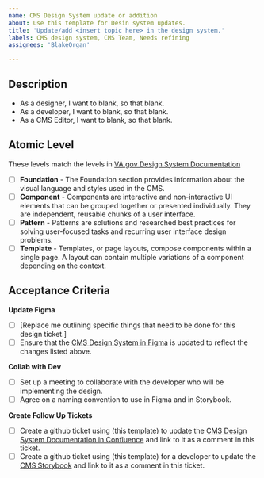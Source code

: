 ```yaml
---
name: CMS Design System update or addition
about: Use this template for Desin system updates.
title: 'Update/add <insert topic here> in the design system.'
labels: CMS design system, CMS Team, Needs refining
assignees: 'BlakeOrgan'

---
```


## Description

- As a designer, I want to blank, so that blank.
- As a developer, I want to blank, so that blank.
- As a CMS Editor, I want to blank, so that blank.

## Atomic Level

These levels match the levels in [VA.gov Design System Documentation](https://design.va.gov/)

- [ ] **Foundation** - The Foundation section provides information about the visual language and styles used in the CMS.
- [ ] **Component** - Components are interactive and non-interactive UI elements that can be grouped together or presented individually. They are independent, reusable chunks of a user interface.
- [ ] **Pattern** - Patterns are solutions and researched best practices for solving user-focused tasks and recurring user interface design problems.
- [ ] **Template** - Templates, or page layouts, compose components within a single page. A layout can contain multiple variations of a component depending on the context.

## Acceptance Criteria
**Update Figma**
- [ ] [Replace me outlining specific things that need to be done for this design ticket.]
- [ ] Ensure that the [CMS Design System in Figma](https://www.figma.com/file/LAlrfgqFJgCV9EIq7eyDcw/Simplified-Design-System?node-id=210%3A123&t=HGcnMLHgk9fV2TxN-1) is updated to reflect the changes listed above.

**Collab with Dev**
- [ ] Set up a meeting to collaborate with the developer who will be implementing the design.
- [ ] Agree on a naming convention to use in Figma and in Storybook.

**Create Follow Up Tickets**
- [ ] Create a github ticket using (this template) to update the [CMS Design System Documentation in Confluence](https://va-gov.atlassian.net/wiki/spaces/VAGOV/pages/1712324609/CMS+Design+System) and link to it as a comment in this ticket.
- [ ] Create a github ticket using (this template) for a developer to update the [CMS Storybook](https://storybook-stdirdt4jxl4xlaze1syc4vdz1pb9gvr.ci.cms.va.gov/?path=/story/introduction--page) and link to it as a comment in this ticket.
